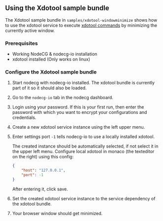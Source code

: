 ## Using the Xdotool sample bundle

The Xdotool sample bundle in `samples/xdotool-windowminimize` shows how to use the xdotool service to execute [xdotool commands](http://manpages.ubuntu.com/manpages/trusty/man1/xdotool.1.html) by minimizing the currently active window.

### Prerequisites

-   Working NodeCG & nodecg-io installation
-   xdotool installed (Only works on linux)

### Configure the Xdotool sample bundle

1. Start nodecg with nodecg-io installed. The xdotool bundle is currently part of it so it should also be loaded.

2. Go to the `nodecg-io` tab in the nodecg dashboard.

3. Login using your password. If this is your first run, then enter the password with which you want to encrypt your configurations and credentials.

4. Create a new xdotool service instance using the left upper menu.

5. Enter settings port `-1` tells nodecg-io to use a locally installed xdotool.

    The created instance should be automatically selected, if not select it in the upper left menu. Configure local xdotool in monaco (the texteditor on the right) using this config:

    ```json
    {
        "host": "127.0.0.1",
        "port": -1
    }
    ```

    After entering it, click save.

6. Set the created xdotool service instance to the service dependency of the xdotool bundle.

7. Your browser window should get minimized.
